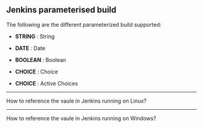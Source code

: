 ## Jenkins parameterised build

The following are the different parameterized build supported:

* **STRING** : String 

* **DATE** : Date

* **BOOLEAN** : Boolean 

* **CHOICE** : Choice

* **CHOICE** : Active Choices

----

How to reference the vaule in Jenkins running on Linux?

----

How to reference the vaule in Jenkins running on Windows?
